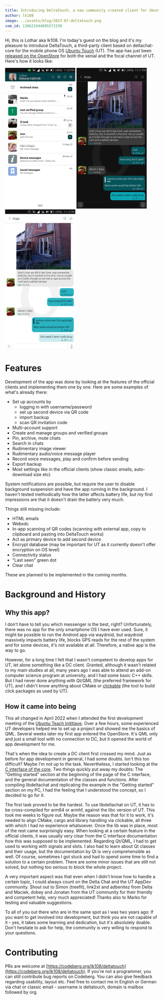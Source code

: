 ```yaml
---
title: Introducing DeltaTouch, a new community created client for Ubuntu Touch
author: lk108
image: ../assets/blog/2023-07-deltatouch.png
com_id: 110621944095573330
---
```


Hi, this is Lothar aka lk108. I'm today's guest on the blog and it's my pleasure to introduce DeltaTouch, a third-party client based on deltachat-core for the mobile phone OS [Ubuntu Touch](https://ubports.com) (UT). The app has just been [released on the OpenStore](https://open-store.io/app/deltatouch.lotharketterer) for both the xenial and the focal channel of UT. Here's how it looks like:

<img src="../assets/blog/2023-07-chatlist.png" style="width:230px;" alt="" />
<img src="../assets/blog/2023-07-surudark.png" style="width:230px;" alt="" />
<img src="../assets/blog/2023-07-ambiance.png" style="width:230px;" alt="" />

# Features

Development of the app was done by looking at the features of the official clients and implementing them one by one. Here are some examples of what's already there:
* Set up accounts by
  * logging in with username/password
  * set up second device via QR code
  * import backup
  * scan QR invitation code
* Multi-account support
* Create and manage groups and verified groups
* Pin, archive, mute chats
* Search in chats
* Rudimentary image viewer
* Rudimentary audio/voice message player
* Record voice messages, play and confirm before sending
* Export backup
* Most settings like in the official clients (show classic emails, auto-download size etc)

System notifications are possible, but require the user to disable background suspension and have the app running in the background. I haven't tested methodically how the latter affects battery life, but my first impressions are that it doesn't drain the battery very much.

Things still missing include:
* HTML emails
* Webxdc
* In-app scanning of QR codes (scanning with external app, copy to clipboard and pasting into DeltaTouch works)
* Act as primary device to add second device
* Encrypt database (may be important for UT as it currently doesn't offer encryption on OS level)
* Connectivity status
* "Last seen" green dot
* Clear chat

These are planned to be implemented in the coming months.

# Background and History

## Why this app?

I don't have to tell you which messenger is the best, right? Unfortunately, there was no app for the only smartphone OS I have ever used. Sure, it might be possible to run the Android app via waydroid, but waydroid massively impacts battery life, blocks GPS reads for the rest of the system and for some devices, it's not available at all. Therefore, a native app is the way to go.

However, for a long time I felt that I wasn't competent to develop apps for UT, let alone something like a DC client. Granted, although it wasn't related to my main studies at all, many years ago I was able to attend an add-on computer science program at university, and I had some basic C++ skills. But I had never done anything with Qt/QML (the preferred framework for UT), and I didn't know anything about CMake or [clickable](https://clickable-ut.dev/en/latest/index.html) (the tool to build click packages as used by UT).

## How it came into being

This all changed in April 2022 when I attended the first development meeting of the [Ubuntu Teach Inititiave](https://ubports.com/en/blog/ubports-news-1/tag/app-development-newsletter-13). Over a few hours, some experienced UT developers helped me to set up a project and showed me the basics of QML. Several weeks later my first app entered the OpenStore. It's QML only and just a small tool with no connection to DC, but it opened the world of app development for me.

That's when the idea to create a DC client first crossed my mind. Just as before for app development in general, I had some doubts. Isn't this too difficult? Maybe I'm not up to the task. Nevertheless, I started looking at the [C interface of the core](https://c.delta.chat/). Two things quickly put away my doubts: The "Getting started" section at the beginning of the page of the C interface, and the general documentation of the classes and functions. After compiling libdeltachat and replicating the example in the "Getting started" section on my PC, I had the feeling that I understood the concept, so I decided to go for it.

The first task proved to be the hardest. To use libdeltachat on UT, it has to be cross-compiled for arm64 or armhf, against the libc version of UT. This took me weeks to figure out. Maybe the reason was that for it to work, it's needed to align CMake, cargo and library handling via clickable, all three with which I had no experience whatsoever. Once the lib was in place, most of the rest came surprisingly easy. When looking at a certain feature in the official clients, it was usually very clear from the C interface documentation how this was supposed to be implemented. Regarding Qt/QML, I had to get used to working with signals and slots. I also had to learn about Qt classes and their usage, but the documentation by Qt is very comprehensible as well. Of course, sometimes I got stuck and had to spend some time to find a solution to a certain problem. There are some minor issues that are still not solved, but nothing too serious to block the whole project.

A very important aspect was that even when I didn't know how to handle a certain topic, I could always count on the Delta Chat and the UT AppDev community. Shout out to Simon (treefit), link2xt and adbenitez from Delta and Maciek, dobey and Jonatan from the UT community for their friendly and competent help, very much appreciated! Thanks also to Marko for testing and valuable suggestions.

To all of you out there who are in the same spot as I was two years ago: If you want to get involved into development, but think you are not capable of it - yes, it takes some learning and dedication, but it's absolutely doable. Don't hesitate to ask for help, the community is very willing to respond to your questions.

# Contributing

PRs are welcome at [https://codeberg.org/lk108/deltatouch](https://codeberg.org/lk108/deltatouch). If you're not a programmer, you can still contribute bug reports on Codeberg. You can also give feedback regarding usability, layout etc. Feel free to contact me in English or German via chat or classic email - username is deltatouch, domain is mailbox followed by org.
